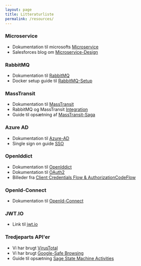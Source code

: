 ```yaml
---
layout: page
title: Litteraturliste
permalink: /resources/
---
```


### Microservice
- Dokumentation til microsofts [Microservice]
- Salesforces blog om [Microservice-Design]

### RabbitMQ 
- Dokumentation til [RabbitMQ]
- Docker setup guide til  [RabbitMQ-Setup]

### MassTransit
- Dokumentation til [MassTransit]
- RabbitMQ og MassTransit [Integration]
- Guide til opsætning af [MassTransit-Saga]

### Azure AD
- Dokumentation til [Azure-AD]
- Single sign on guide [SSO]

### OpenIddict
- Dokumentation til [OpenIddict]
- Dokumentation til [OAuth2]
- Billeder fra [Client Credentials Flow & AuthorizationCodeFlow]

### OpenId-Connect
- Dokumentation til [OpenId-Connect]

### JWT.IO
- Link til [jwt.io]

### Tredjeparts API'er
- Vi har brugt [VirusTotal]
- Vi har brugt [Google-Safe Browsing]
- Guide til opsætning [Sage State Machine Activities]

[RabbitMQ]: https://www.rabbitmq.com/
[RabbitMQ-Setup]: https://jstobigdata.com/rabbitmq/install-and-setup-rabbitmq-server/
[MassTransit]: https://masstransit.io/documentation/concepts
[MassTransit-Saga]: https://www.youtube.com/watch?v=2ynFP8Dhhsw&ab_channel=MilanJovanovi%C4%87
[Integration]: https://masstransit.io/documentation/transports/rabbitmq
[Azure-AD]: https://learn.microsoft.com/da-dk/entra/fundamentals/create-new-tenant
[SSO]: https://www.youtube.com/watch?v=SB1_zI11REI&ab_channel=LearnSmartCoding
[OpenIddict]: https://documentation.openiddict.com/
[OpenId-Connect]: https://openid.net/developers/how-connect-works/
[OAuth2]: https://datatracker.ietf.org/doc/html/rfc6749
[Client Credentials Flow & AuthorizationCodeFlow]:(https://documentation.openiddict.com/guides/choosing-the-right-flow)
[jwt.io]:(https://jwt.io/)
[Microservice]: https://learn.microsoft.com/en-us/azure/architecture/guide/architecture-styles/microservices
[Microservice-Design]: https://www.salesforce.com/blog/microservice-design-principles/
[VirusTotal]:(https://www.virustotal.com)
[Google-Safe Browsing]:(https://developers.google.com/safe-browsing)
[Sage State Machine Activities]:(https://masstransit.io/documentation/configuration/sagas/custom)